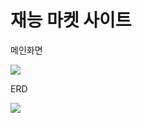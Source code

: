 # 재능 마켓 사이트 

메인화면
<div>
  <img src="https://user-images.githubusercontent.com/57142305/75537903-20f9ff80-5a5b-11ea-8b96-170b112e302f.jpg"></img>
</div>

ERD
<div>
  <img src="https://user-images.githubusercontent.com/57142305/75538386-da58d500-5a5b-11ea-9999-c26c8daeb78b.png"></img>
</div>
